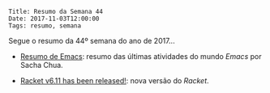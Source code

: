     Title: Resumo da Semana 44
    Date: 2017-11-03T12:00:00
    Tags: resumo, semana

Segue o resumo da 44º semana do ano de 2017...

<!-- more -->

* [Resumo de Emacs](http://sachachua.com/blog/category/emacs-news "Resumo do Emacs"): resumo das últimas atividades do mundo _Emacs_ por Sacha Chua.

* [Racket v6.11 has been released!](https://blog.racket-lang.org/2017/10/racket-v6-11.html "Racket v6.11 has been released!"): nova versão do _Racket_.
